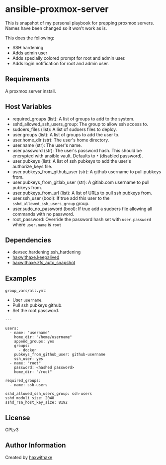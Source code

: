 ansible-proxmox-server
===================

This is snapshot of my personal playbook for prepping proxmox servers. Names have been changed so it won't work as is.

This does the following:
* SSH hardening
* Adds admin user
* Adds specially colored prompt for root and admin user.
* Adds login notification for root and admin user.


Requirements
------------

A proxmox server install.


Host Variables
--------------

- required_groups (list): A list of groups to add to the system.
- sshd_allowed_ssh_users_group: The group to allow ssh access to.
- sudoers_files (list): A list of sudoers files to deploy.
- user.groups (list): A list of groups to add the user to.
- user.home_dir (str): The user's home directory. 
- user.name (str): The user's name.
- user.password (str): The user's password hash. This should be encrypted with ansible vault. Defaults to `*` (disabled password).
- user.pubkeys (list): A list of ssh pubkeys to add the user's authorize_keys file.
- user.pubkeys_from_github_user (str): A github username to pull pubkeys from.
- user.pubkeys_from_gitlab_user (str): A gitlab.com username to pull pubkeys from.
- user.pubkeys_from_url (list): A list of URLs to pull ssh pubkeys from.
- user.ssh_user (bool): If true add this user to the `sshd_allowed_ssh_users_group` group.
- user.sudo_no_password (bool): If true add a sudoers file allowing all commands with no password.
- root_password: Override the password hash set with `user.password` where `user.name` is ``root``

Dependencies
------------

- devsec.hardening.ssh_hardening
- [haxwithaxe.keepalived](https://github.com/haxwithaxe/ansible-keepalived)
- [haxwithaxe.zfs_auto_snapshot](https://github.com/haxwithaxe/ansible-keepalived)

Examples
--------

`group_vars/all.yml`:
- User ``username``.
- Pull ssh pubkeys github.
- Set the root password.

```
---

users:
  - name: "username"
    home_dir: "/home/username"
    append_groups: yes
	groups:
	  - docker
    pubkeys_from_github_user: github-username
    ssh_user: yes
  - name: "root"
	password: <hashed password>
    home_dir: "/root"

required_groups:
  - name: ssh-users

sshd_allowed_ssh_users_group: ssh-users
sshd_moduli_size: 2048
sshd_rsa_host_key_size: 8192
```


License
-------

GPLv3


Author Information
------------------

Created by [haxwithaxe](https://github.com/haxwithaxe)
